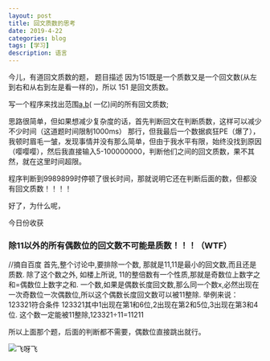 ```yaml
---
layout: post
title: 回文质数的思考
date: 2019-4-22
categories: blog
tags: [学习]
description: 语言
---
```

今儿，有道回文质数的题，
题目描述
因为151既是一个质数又是一个回文数(从左到右和从右到左是看一样的)，所以 151 是回文质数。

写一个程序来找出范围[a,b](5<=a<b<=100,000,000)( 一亿)间的所有回文质数;

思路很简单，但如果想减少复杂度的话，首先判断回文在判断质数，这样可以减少不少时间（这道题时间限制1000ms）
那行，但我最后一个数据疯狂PE（爆了），我顿时眉毛一皱，发现事情并没有那么简单，但由于我水平有限，始终没找到原因（嘤嘤嘤），然后我直接输入5-100000000，判断他们之间的回文质数，果不其然，就在这里时间超限。

程序判断到9989899时停顿了很长时间，那就说明它还在判断后面的数，但都没有回文质数！！！！

好了，为什么呢，

今日份收获


### 除11以外的所有偶数位的回文数不可能是质数！！！（WTF）

//摘自百度
首先,整个讨论中,要排除一个数,
那就是11,11是最小的回文数,而且还是质数.
除了这个数之外,
如楼上所说,
11的整倍数有一个性质,那就是奇数位上数字之和=偶数位上数字之和.
一个数,如果是偶数长度回文数,那么同一个数x,必然出现在一次奇数位一次偶数位,所以这个偶数长度回文数可以被11整除.
举例来说：
123321符合条件
123321其中1出现在第1和6位,2出现在第2和5位,3出现在第3和4位.
这个数一定能被11整除,123321÷11=11211

所以上面那个题，后面的判断都不需要，偶数位直接跳出就行。

![飞呀飞](img/dolphin.gif)










